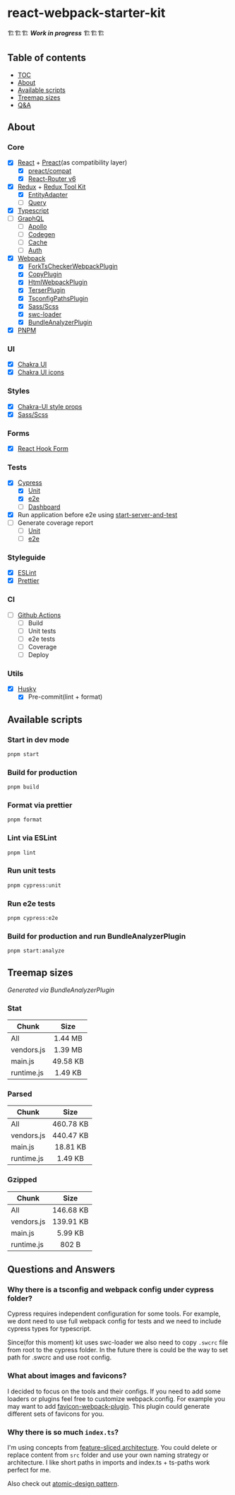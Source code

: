 # react-webpack-starter-kit

🏗🏗🏗 **_Work in progress_** 🏗🏗🏗

## Table of contents

- [TOC](#table-of-contents)
- [About](#about)
- [Available scripts](#available-scripts)
- [Treemap sizes](#treemap-sizes)
- [Q&A](#questions-and-answers)

## About

### Core

- [x] [React](https://reactjs.org/) + [Preact](https://preactjs.com/)(as compatibility layer)
  - [x] [preact/compat](https://preactjs.com/guide/v10/switching-to-preact)
  - [x] [React-Router v6](https://reactrouterdotcom.fly.dev/docs/en/v6)
- [x] [Redux](https://redux.js.org/) + [Redux Tool Kit](https://redux-toolkit.js.org/)
  - [x] [EntityAdapter](https://redux-toolkit.js.org/api/createEntityAdapter#overview)
  - [ ] [Query](https://redux-toolkit.js.org/rtk-query/overview)
- [x] [Typescript](https://www.typescriptlang.org/)
- [ ] [GraphQL](https://graphql.org/)
  - [ ] [Apollo](https://www.apollographql.com/)
  - [ ] [Codegen](https://www.graphql-code-generator.com/)
  - [ ] [Cache](https://www.apollographql.com/docs/react/caching/overview/)
  - [ ] [Auth](https://www.apollographql.com/docs/apollo-server/security/authentication/)
- [x] [Webpack](https://webpack.js.org/)
  - [x] [ForkTsCheckerWebpackPlugin](https://github.com/TypeStrong/fork-ts-checker-webpack-plugin)
  - [x] [CopyPlugin](https://webpack.js.org/plugins/copy-webpack-plugin/)
  - [x] [HtmlWebpackPlugin](https://webpack.js.org/plugins/html-webpack-plugin/)
  - [x] [TerserPlugin](https://webpack.js.org/plugins/terser-webpack-plugin/)
  - [x] [TsconfigPathsPlugin](https://github.com/dividab/tsconfig-paths-webpack-plugin)
  - [x] [Sass/Scss](https://webpack.js.org/loaders/sass-loader/)
  - [x] [swc-loader](https://github.com/swc-project/swc-loader)
  - [x] [BundleAnalyzerPlugin](https://github.com/webpack-contrib/webpack-bundle-analyzer)
- [x] [PNPM](https://pnpm.io/)

### UI

- [x] [Chakra UI](https://chakra-ui.com/)
- [x] [Chakra UI icons](https://chakra-ui.com/docs/media-and-icons/icon#all-icons)

### Styles

- [x] [Chakra-UI style props](https://chakra-ui.com/docs/features/style-props)
- [x] [Sass/Scss](https://sass-lang.com/)

### Forms

- [x] [React Hook Form](https://react-hook-form.com/)

### Tests

- [x] [Cypress](https://www.cypress.io/)
  - [x] [Unit](https://docs.cypress.io/guides/component-testing/introduction#What-is-Component-Testing)
  - [x] [e2e](https://docs.cypress.io/examples/examples/workshop#End-to-end-Testing-with-Cypress-io)
  - [ ] [Dashboard](https://docs.cypress.io/faq/questions/dashboard-faq)
- [x] Run application before e2e using [start-server-and-test](https://www.npmjs.com/package/start-server-and-test)
- [ ] Generate coverage report
  - [ ] [Unit](https://docs.cypress.io/guides/tooling/code-coverage)
  - [ ] [e2e](https://docs.cypress.io/guides/tooling/code-coverage#E2E-code-coverage)

### Styleguide

- [x] [ESLint](https://eslint.org/)
- [x] [Prettier](https://prettier.io/)

### CI

- [ ] [Github Actions](https://docs.github.com/en/actions)
  - [ ] Build
  - [ ] Unit tests
  - [ ] e2e tests
  - [ ] Coverage
  - [ ] Deploy

### Utils

- [x] [Husky](https://typicode.github.io/husky/#/)
  - [x] Pre-commit(lint + format)

## Available scripts

### Start in dev mode

```bash
pnpm start
```

### Build for production

```bash
pnpm build
```

### Format via prettier

```bash
pnpm format
```

### Lint via ESLint

```bash
pnpm lint
```

### Run unit tests

```bash
pnpm cypress:unit
```

### Run e2e tests

```bash
pnpm cypress:e2e
```

### Build for production and run BundleAnalyzerPlugin

```bash
pnpm start:analyze
```

## Treemap sizes

_Generated via BundleAnalyzerPlugin_

### Stat

| Chunk      |   Size   |
| ---------- | :------: |
| All        | 1.44 MB  |
| vendors.js | 1.39 MB  |
| main.js    | 49.58 KB |
| runtime.js | 1.49 KB  |

### Parsed

| Chunk      |   Size    |
| ---------- | :-------: |
| All        | 460.78 KB |
| vendors.js | 440.47 KB |
| main.js    | 18.81 KB  |
| runtime.js |  1.49 KB  |

### Gzipped

| Chunk      |   Size    |
| ---------- | :-------: |
| All        | 146.68 KB |
| vendors.js | 139.91 KB |
| main.js    |  5.99 KB  |
| runtime.js |   802 B   |

## Questions and Answers

### Why there is a tsconfig and webpack config under cypress folder?

Cypress requires independent configuration for some tools.
For example, we dont need to use full webpack config for tests and we need to include cypress types for typescript.

Since(for this moment) kit uses swc-loader we also need to copy `.swcrc` file from root to the cypress folder.
In the future there is could be the way to set path for .swcrc and use root config.

### What about images and favicons?

I decided to focus on the tools and their configs. If you need to add some loaders or plugins feel free to customize webpack.config. For example you may want to add [favicon-webpack-plugin](https://github.com/jantimon/favicons-webpack-plugin). This plugin could generate different sets of favicons for you.

### Why there is so much `index.ts`?

I'm using concepts from [feature-sliced architecture](https://github.com/feature-sliced). You could delete or replace content from `src` folder and use your own naming strategy or architecture. I like short paths in imports and index.ts + ts-paths work perfect for me.

Also check out [atomic-design pattern](https://bradfrost.com/blog/post/atomic-web-design/).
